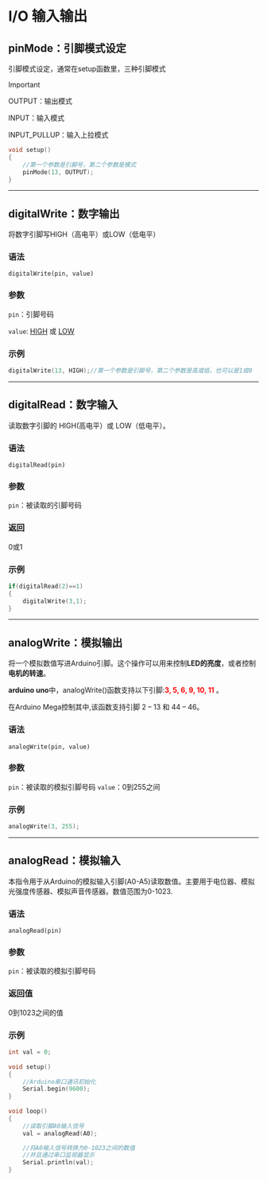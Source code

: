 



# I/O  输入输出

## pinMode：引脚模式设定
引脚模式设定，通常在setup函数里，三种引脚模式

> [!IMPORTANT]
>
> OUTPUT：输出模式
>
> INPUT：输入模式
>
> INPUT_PULLUP：输入上拉模式

```c++
void setup()
{
    //第一个参数是引脚号，第二个参数是模式
    pinMode(13, OUTPUT);
}
```
------

## digitalWrite：数字输出
将数字引脚写HIGH（高电平）或LOW（低电平）

### 语法

```
digitalWrite(pin, value)
```

### 参数

`pin`：引脚号码

`value`: [HIGH](http://www.taichi-maker.com/homepage/reference-index/arduino-code-reference/high/) 或 [LOW](http://www.taichi-maker.com/homepage/reference-index/arduino-code-reference/low/)

### 示例

```c++
digitalWrite(13, HIGH);//第一个参数是引脚号，第二个参数是高或低，也可以是1或0
```

------

## digitalRead：数字输入

读取数字引脚的 HIGH(高电平）或 LOW（低电平）。

### 语法

```
digitalRead(pin)
```

### 参数

`pin`：被读取的引脚号码

### 返回

0或1

### 示例

```C++
if(digitalRead(2)==1)
{
    digitalWrite(3,1);
}
```

------

## analogWrite：模拟输出

将一个模拟数值写进Arduino引脚。这个操作可以用来控制**LED的亮度**，或者控制**电机的转速**。

**arduino uno**中，analogWrite()函数支持以下引脚:**<font color='red'>3, 5, 6, 9, 10, 11</font>** 。

在Arduino Mega控制其中,该函数支持引脚 2 – 13 和 44 – 46。

### 语法

```
analogWrite(pin, value)
```

### 参数

`pin`：被读取的模拟引脚号码
`value`：0到255之间

### 示例

```c++
analogWrite(3, 255);
```

------

## analogRead：模拟输入

本指令用于从Arduino的模拟输入引脚(A0-A5)读取数值。主要用于电位器、模拟光强度传感器、模拟声音传感器。数值范围为0-1023.

### 语法

```
analogRead(pin)
```

### 参数

`pin`：被读取的模拟引脚号码

### 返回值

0到1023之间的值

### 示例

```C++
int val = 0;           
 
void setup()
{
    //Arduino串口通讯初始化 
    Serial.begin(9600); 
}
 
void loop()
{
    //读取引脚A0输入信号
    val = analogRead(A0);   

    //将A0输入信号转换为0-1023之间的数值
    //并且通过串口监视器显示 
    Serial.println(val); 
}
```

